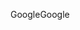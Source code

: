 <span data-ttu-id="7ba95-101">Google</span><span class="sxs-lookup"><span data-stu-id="7ba95-101">Google</span></span>
